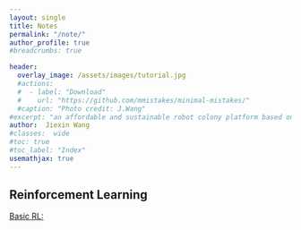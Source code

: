 ```yaml
---
layout: single
title: Notes
permalink: "/note/"
author_profile: true
#breadcrumbs: true

header:
  overlay_image: /assets/images/tutorial.jpg
  #actions:
  #  - label: "Download"
  #    url: "https://github.com/mmistakes/minimal-mistakes/"
  #caption: "Photo credit: J.Wang"
#excerpt: "an affordable and sustainable robot colony platform based on Android"
author:  Jiexin Wang
#classes:  wide
#toc: true
#toc_label: "Index"
usemathjax: true
---
```


## Reinforcement Learning

[Basic RL:](/judy_blog/basicrl/)

